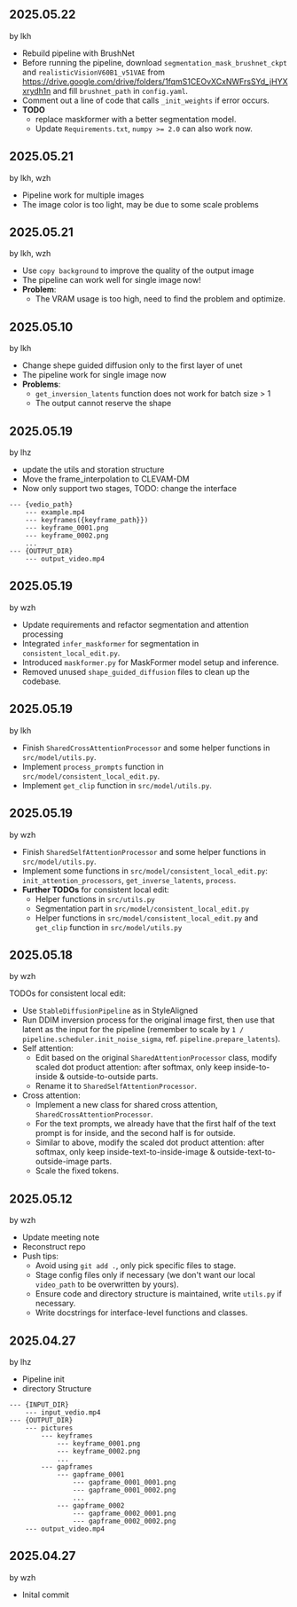 ## 2025.05.22

by lkh

- Rebuild pipeline with BrushNet
- Before running the pipeline, download `segmentation_mask_brushnet_ckpt` and `realisticVisionV60B1_v51VAE` from https://drive.google.com/drive/folders/1fqmS1CEOvXCxNWFrsSYd_jHYXxrydh1n and fill `brushnet_path` in `config.yaml`.
- Comment out a line of code that calls `_init_weights` if error occurs.
- **TODO**
  - replace maskformer with a better segmentation model.
  - Update `Requirements.txt`, `numpy >= 2.0` can also work now.

## 2025.05.21

by lkh, wzh

- Pipeline work for multiple images
- The image color is too light, may be due to some scale problems

## 2025.05.21

by lkh, wzh

- Use `copy background` to improve the quality of the output image
- The pipeline can work well for single image now!
- **Problem**:
  - The VRAM usage is too high, need to find the problem and optimize.

## 2025.05.10

by lkh

- Change shepe guided diffusion only to the first layer of unet
- The pipeline work for single image now
- **Problems**:
  - `get_inversion_latents` function does not work for batch size > 1
  - The output cannot reserve the shape

## 2025.05.19

by lhz

* update the utils and storation structure
* Move the frame_interpolation to CLEVAM-DM
* Now only support two stages, TODO: change the interface

```
--- {vedio_path}
    --- example.mp4
    --- keyframes({keyframe_path}})
	--- keyframe_0001.png
	--- keyframe_0002.png
	...
--- {OUTPUT_DIR}
    --- output_video.mp4
```

## 2025.05.19

by wzh

- Update requirements and refactor segmentation and attention processing
- Integrated `infer_maskformer` for segmentation in `consistent_local_edit.py`.
- Introduced `maskformer.py` for MaskFormer model setup and inference.
- Removed unused `shape_guided_diffusion` files to clean up the codebase.

## 2025.05.19

by lkh

- Finish `SharedCrossAttentionProcessor` and some helper functions in `src/model/utils.py`.
- Implement `process_prompts` function in `src/model/consistent_local_edit.py`.
- Implement `get_clip` function in `src/model/utils.py`.

## 2025.05.19

by wzh

- Finish `SharedSelfAttentionProcessor` and some helper functions in `src/model/utils.py`.
- Implement some functions in `src/model/consistent_local_edit.py`: `init_attention_processors`, `get_inverse_latents`, `process`.
- **Further TODOs** for consistent local edit:
  - Helper functions in `src/utils.py`
  - Segmentation part in `src/model/consistent_local_edit.py`
  - Helper functions in `src/model/consistent_local_edit.py` and `get_clip` function in `src/model/utils.py`

## 2025.05.18

by wzh

TODOs for consistent local edit:

- Use `StableDiffusionPipeline` as in StyleAligned
- Run DDIM inversion process for the original image first, then use that latent as the input for the pipeline (remember to scale by `1 / pipeline.scheduler.init_noise_sigma`, ref. `pipeline.prepare_latents`).
- Self attention:
  - Edit based on the original `SharedAttentionProcessor` class, modify scaled dot product attention: after softmax, only keep inside-to-inside \& outside-to-outside parts.
  - Rename it to `SharedSelfAttentionProcessor`.
- Cross attention:
  - Implement a new class for shared cross attention, `SharedCrossAttentionProcessor`.
  - For the text prompts, we already have that the first half of the text prompt is for inside, and the second half is for outside.
  - Similar to above, modify the scaled dot product attention: after softmax, only keep inside-text-to-inside-image \& outside-text-to-outside-image parts.
  - Scale the fixed tokens.

## 2025.05.12

by wzh

- Update meeting note
- Reconstruct repo
- Push tips:
  - Avoid using `git add .`, only pick specific files to stage.
  - Stage config files only if necessary (we don't want our local `video_path` to be overwritten by yours).
  - Ensure code and directory structure is maintained, write `utils.py` if necessary.
  - Write docstrings for interface-level functions and classes.

## 2025.04.27

by lhz

- Pipeline init
- directory Structure

```
--- {INPUT_DIR}
    --- input_vedio.mp4
--- {OUTPUT_DIR}
    --- pictures
        --- keyframes
            --- keyframe_0001.png
            --- keyframe_0002.png
            ...
        --- gapframes
            --- gapframe_0001
                --- gapframe_0001_0001.png
                --- gapframe_0001_0002.png
                ...
            --- gapframe_0002
                --- gapframe_0002_0001.png
                --- gapframe_0002_0002.png
    --- output_video.mp4
```

## 2025.04.27

by wzh

- Inital commit
